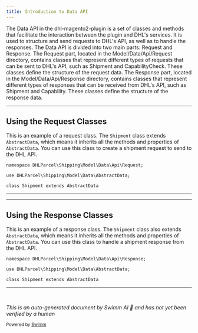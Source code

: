 ```yaml
---
title: Introduction to Data API
---
```

The Data API in the dhl-magento2-plugin is a set of classes and methods that facilitate the interaction between the plugin and DHL's services. It is used to structure and send requests to DHL's API, as well as to handle the responses. The Data API is divided into two main parts: Request and Response. The Request part, located in the Model/Data/Api/Request directory, contains classes that represent different types of requests that can be sent to DHL's API, such as Shipment and CapabilityCheck. These classes define the structure of the request data. The Response part, located in the Model/Data/Api/Response directory, contains classes that represent different types of responses that can be received from DHL's API, such as Shipment and Capability. These classes define the structure of the response data.

<SwmSnippet path="/Model/Data/Api/Request/Shipment.php" line="3">

---

## Using the Request Classes

This is an example of a request class. The `Shipment` class extends `AbstractData`, which means it inherits all the methods and properties of `AbstractData`. You can use this class to create a shipment request to send to the DHL API.

```hack
namespace DHLParcel\Shipping\Model\Data\Api\Request;

use DHLParcel\Shipping\Model\Data\AbstractData;

class Shipment extends AbstractData
```

---

</SwmSnippet>

<SwmSnippet path="/Model/Data/Api/Response/Shipment.php" line="3">

---

## Using the Response Classes

This is an example of a response class. The `Shipment` class also extends `AbstractData`, which means it inherits all the methods and properties of `AbstractData`. You can use this class to handle a shipment response from the DHL API.

```hack
namespace DHLParcel\Shipping\Model\Data\Api\Response;

use DHLParcel\Shipping\Model\Data\AbstractData;

class Shipment extends AbstractData
```

---

</SwmSnippet>

&nbsp;

*This is an auto-generated document by Swimm AI 🌊 and has not yet been verified by a human*

<SwmMeta version="3.0.0" repo-id="Z2l0aHViJTNBJTNBZGhsLW1hZ2VudG8yLXBsdWdpbiUzQSUzQWdpbGFkbmF2b3Q=" repo-name="dhl-magento2-plugin"><sup>Powered by [Swimm](/)</sup></SwmMeta>

